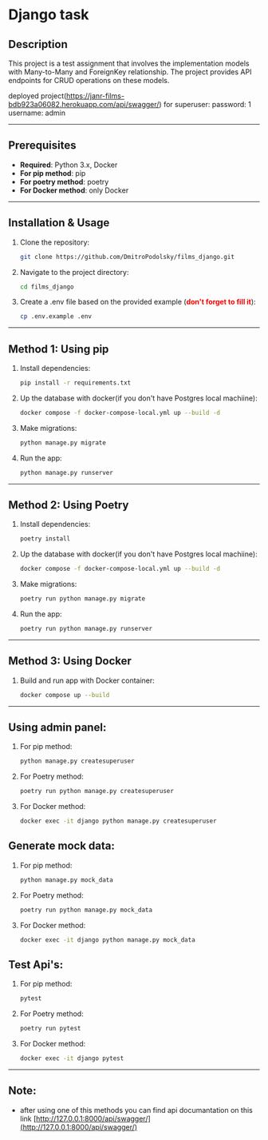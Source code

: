 # Django task

## Description

This project is a test assignment that involves the implementation  models with Many-to-Many and ForeignKey relationship. The project provides API endpoints for CRUD operations on these models.

deployed project(https://janr-films-bdb923a06082.herokuapp.com/api/swagger/)
for superuser:
password: 1
username: admin
___

## Prerequisites

- **Required**: Python 3.x, Docker
- **For pip method**: pip
- **For poetry method**: poetry
- **For Docker method**: only Docker
___
## Installation & Usage

1. Clone the repository:
   ```bash
   git clone https://github.com/DmitroPodolsky/films_django.git
   ```

2. Navigate to the project directory:
   ```bash
   cd films_django
   ```

3. Create a .env file based on the provided example (<font color='red'>**don't forget to fill it**</font>):
   ```bash
   cp .env.example .env
   ```

___

## Method 1: Using pip

1. Install dependencies:
    ```bash
    pip install -r requirements.txt
    ```

2. Up the database with docker(if you don't have Postgres local machiine):
   ```bash
   docker compose -f docker-compose-local.yml up --build -d
   ```

3. Make migrations:
    ```bash
    python manage.py migrate
    ```

4.  Run the app:
    ```bash
    python manage.py runserver
    ```

___

## Method 2: Using Poetry

1. Install dependencies:
    ```bash
    poetry install

2. Up the database with docker(if you don't have Postgres local machiine):
   ```bash
   docker compose -f docker-compose-local.yml up --build -d
   ```

3. Make migrations:
    ```bash
    poetry run python manage.py migrate
    ```

4.  Run the app:
    ```bash
    poetry run python manage.py runserver
    ```

___

## Method 3: Using Docker

1. Build and run app with Docker container:
   ```bash
   docker compose up --build
   ```



___
## Using admin panel:

1. For pip method:
   ```bash
   python manage.py createsuperuser
   ```

2. For Poetry method:
   ```bash
   poetry run python manage.py createsuperuser
   ```

3. For Docker method:
   ```bash
   docker exec -it django python manage.py createsuperuser
   ```

## Generate mock data:

1. For pip method:
   ```bash
   python manage.py mock_data
   ```

2. For Poetry method:
   ```bash
   poetry run python manage.py mock_data
   ```

3. For Docker method:
   ```bash
   docker exec -it django python manage.py mock_data
   ```

## Test Api's:

1. For pip method:
   ```bash
   pytest
   ```

2. For Poetry method:
   ```bash
   poetry run pytest
   ```

3. For Docker method:
   ```bash
   docker exec -it django pytest
   ```
___
## Note:

- after using one of this methods you can find api documantation on this link [http://127.0.0.1:8000/api/swagger/](http://127.0.0.1:8000/api/swagger/)
